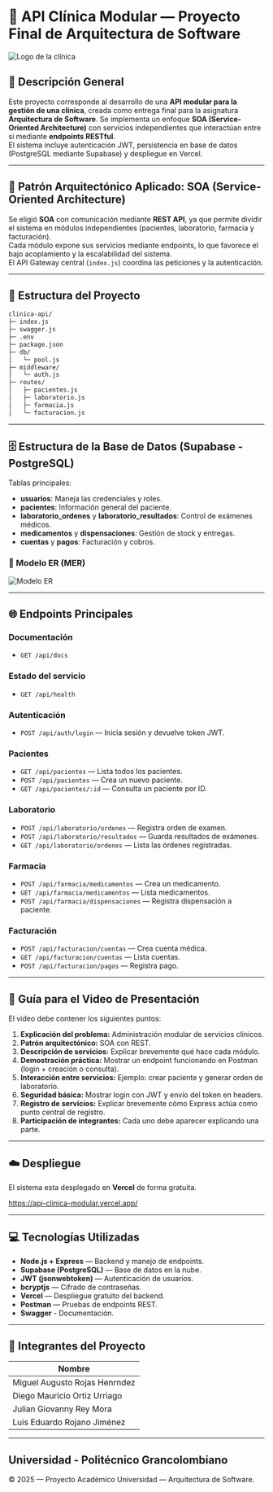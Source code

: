# 🏥 API Clínica Modular — Proyecto Final de Arquitectura de Software

![Logo de la clínica](https://szkqkgwaskukogbyzicv.supabase.co/storage/v1/object/sign/clinica/logo%20api%20clinica.png?token=eyJraWQiOiJzdG9yYWdlLXVybC1zaWduaW5nLWtleV82Y2YyYWZmYy0wMzkyLTQ4MjAtODAwNS1kNWRiYTk3N2RmZTYiLCJhbGciOiJIUzI1NiJ9.eyJ1cmwiOiJjbGluaWNhL2xvZ28gYXBpIGNsaW5pY2EucG5nIiwiaWF0IjoxNzU5NzY2MzUwLCJleHAiOjE3OTEzMDIzNTB9.UomtrOzcN5gouUTEWvXOLL26kcKNursAVSKx2iGDgV8)

## 🧠 Descripción General

Este proyecto corresponde al desarrollo de una **API modular para la gestión de una clínica**, creada como entrega final
para la asignatura **Arquitectura de Software**. Se implementa un enfoque **SOA (Service-Oriented Architecture)** con
servicios independientes que interactúan entre sí mediante **endpoints RESTful**.  
El sistema incluye autenticación JWT, persistencia en base de datos (PostgreSQL mediante Supabase) y despliegue en Vercel.

---

## 🧩 Patrón Arquitectónico Aplicado: SOA (Service-Oriented Architecture)

Se eligió **SOA** con comunicación mediante **REST API**, ya que permite dividir el sistema en módulos independientes
(pacientes, laboratorio, farmacia y facturación).  
Cada módulo expone sus servicios mediante endpoints, lo que favorece el bajo acoplamiento y la escalabilidad del sistema.  
El API Gateway central (`index.js`) coordina las peticiones y la autenticación.

---

## 📁 Estructura del Proyecto

```bash
clinica-api/
├─ index.js
├─ swagger.js
├─ .env
├─ package.json
├─ db/
│   └─ pool.js
├─ middleware/
│   └─ auth.js
├─ routes/
│   ├─ pacientes.js
│   ├─ laboratorio.js
│   ├─ farmacia.js
│   └─ facturacion.js
```

---

## 🗄️ Estructura de la Base de Datos (Supabase - PostgreSQL)

Tablas principales:

- **usuarios**: Maneja las credenciales y roles.
- **pacientes**: Información general del paciente.
- **laboratorio_ordenes** y **laboratorio_resultados**: Control de exámenes médicos.
- **medicamentos** y **dispensaciones**: Gestión de stock y entregas.
- **cuentas** y **pagos**: Facturación y cobros.

### 🧱 Modelo ER (MER)

![Modelo ER](https://szkqkgwaskukogbyzicv.supabase.co/storage/v1/object/sign/clinica/bd.png?token=eyJraWQiOiJzdG9yYWdlLXVybC1zaWduaW5nLWtleV82Y2YyYWZmYy0wMzkyLTQ4MjAtODAwNS1kNWRiYTk3N2RmZTYiLCJhbGciOiJIUzI1NiJ9.eyJ1cmwiOiJjbGluaWNhL2JkLnBuZyIsImlhdCI6MTc1OTc2NjEyMSwiZXhwIjoxNzkxMzAyMTIxfQ.50cS50j7cORdLGAMJRAaYiFrHfpsoUGWMv83Kk5BE2g)

---

## 🌐 Endpoints Principales

### **Documentación**

- `GET /api/docs`

### **Estado del servicio**

- `GET /api/health`

### **Autenticación**

- `POST /api/auth/login` — Inicia sesión y devuelve token JWT.

### **Pacientes**

- `GET /api/pacientes` — Lista todos los pacientes.
- `POST /api/pacientes` — Crea un nuevo paciente.
- `GET /api/pacientes/:id` — Consulta un paciente por ID.

### **Laboratorio**

- `POST /api/laboratorio/ordenes` — Registra orden de examen.
- `POST /api/laboratorio/resultados` — Guarda resultados de exámenes.
- `GET /api/laboratorio/ordenes` — Lista las órdenes registradas.

### **Farmacia**

- `POST /api/farmacia/medicamentos` — Crea un medicamento.
- `GET /api/farmacia/medicamentos` — Lista medicamentos.
- `POST /api/farmacia/dispensaciones` — Registra dispensación a paciente.

### **Facturación**

- `POST /api/facturacion/cuentas` — Crea cuenta médica.
- `GET /api/facturacion/cuentas` — Lista cuentas.
- `POST /api/facturacion/pagos` — Registra pago.

---

## 🎥 Guía para el Video de Presentación

El video debe contener los siguientes puntos:

1. **Explicación del problema:** Administración modular de servicios clínicos.
2. **Patrón arquitectónico:** SOA con REST.
3. **Descripción de servicios:** Explicar brevemente qué hace cada módulo.
4. **Demostración práctica:** Mostrar un endpoint funcionando en Postman (login + creación o consulta).
5. **Interacción entre servicios:** Ejemplo: crear paciente y generar orden de laboratorio.
6. **Seguridad básica:** Mostrar login con JWT y envío del token en headers.
7. **Registro de servicios:** Explicar brevemente cómo Express actúa como punto central de registro.
8. **Participación de integrantes:** Cada uno debe aparecer explicando una parte.

---

## ☁️ Despliegue

El sistema esta desplegado en **Vercel** de forma gratuita.

https://api-clinica-modular.vercel.app/

---

## 💻 Tecnologías Utilizadas

- **Node.js + Express** — Backend y manejo de endpoints.
- **Supabase (PostgreSQL)** — Base de datos en la nube.
- **JWT (jsonwebtoken)** — Autenticación de usuarios.
- **bcryptjs** — Cifrado de contraseñas.
- **Vercel** — Despliegue gratuito del backend.
- **Postman** — Pruebas de endpoints REST.
- **Swagger** - Documentación.

---

## 👥 Integrantes del Proyecto

| Nombre                        |
| ----------------------------- |
| Miguel Augusto Rojas Henrndez |
| Diego Mauricio Ortiz Urriago  |
| Julian Giovanny Rey Mora      |
| Luis Eduardo Rojano Jiménez   |

---

## Universidad - Politécnico Grancolombiano

© 2025 — Proyecto Académico Universidad — Arquitectura de Software.
